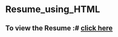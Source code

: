 # Resume_using_HTML
## To view the Resume :# [click here](https://prakash-haldar.github.io/Resume_using_HTML/)
